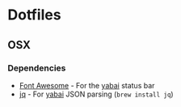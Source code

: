# Dotfiles

## OSX

### Dependencies

- [Font Awesome](https://fontawesome.com/how-to-use/on-the-desktop/setup/getting-started) - For the [yabai](https://github.com/koekeishiya/yabai) status bar
- [jq](https://stedolan.github.io/jq/) - For [yabai](https://github.com/koekeishiya/yabai) JSON parsing (`brew install jq`)
